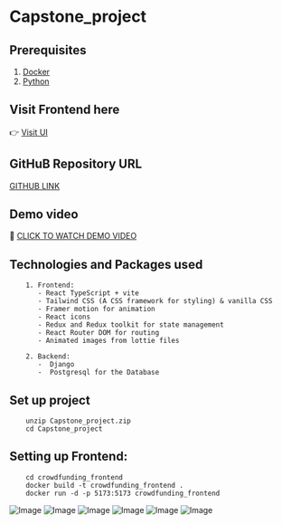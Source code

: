 # Capstone_project

## Prerequisites
1. [Docker](https://www.docker.com/get-started/)
2. [Python](https://www.python.org/downloads/)

## Visit Frontend here  
👉 [Visit UI](https://agriconnect-frontend-rzd2q.ondigitalocean.app/)

## GitHuB Repository URL
[GITHUB LINK](https://github.com/agigibairene/Capstone_project)

## Demo video
📍 [CLICK TO WATCH DEMO VIDEO](https://www.loom.com/share/5e027842763741d6aebc4da3163e8cfe?sid=5afbc6d4-5d16-4e61-9193-e8c01e7a49a6)

## Technologies and Packages used
```
    1. Frontend: 
       - React TypeScript + vite
       - Tailwind CSS (A CSS framework for styling) & vanilla CSS
       - Framer motion for animation
       - React icons
       - Redux and Redux toolkit for state management
       - React Router DOM for routing
       - Animated images from lottie files

    2. Backend: 
       -  Django
       -  Postgresql for the Database
```

## Set up project
```
    unzip Capstone_project.zip
    cd Capstone_project
```

## Setting up Frontend:
```
    cd crowdfunding_frontend
    docker build -t crowdfunding_frontend .
    docker run -d -p 5173:5173 crowdfunding_frontend
```


![Image](https://github.com/user-attachments/assets/00c36c09-2984-4e97-befc-7f0a28511cea)
![Image](https://github.com/user-attachments/assets/812f4d20-9b71-4747-8f0d-49b8acf4b28b)
![Image](https://github.com/user-attachments/assets/7659d9f3-2147-422b-bb16-88b23599896f)
![Image](https://github.com/user-attachments/assets/2529ed9e-0d50-46a6-8464-f4a6b60ba386)
![Image](https://github.com/user-attachments/assets/451f83ff-b673-4bb7-86f2-ecc35287faae)
![Image](https://github.com/user-attachments/assets/6d505450-2a1f-41ef-84e7-726b6f6f9bfe)
